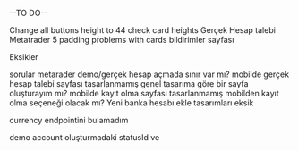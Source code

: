 --TO DO--

Change all buttons height to 44
check card heights 
Gerçek Hesap talebi
Metatrader 5 
padding problems with cards 
bildirimler sayfası

Eksikler


sorular
metarader demo/gerçek hesap açmada sınır var mı?
mobilde gerçek  hesap talebi sayfası tasarlanmamış genel tasarıma göre bir sayfa oluşturayım mı?
mobilde kayıt olma sayfası tasarlanmamış mobilden kayıt olma seçeneği olacak mı?
Yeni banka hesabı ekle tasarımları eksik

currency endpointini bulamadım

demo account oluşturmadaki statusId ve 